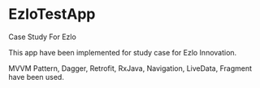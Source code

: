 # EzloTestApp
Case Study For Ezlo

This app have been implemented for study case for Ezlo Innovation.

MVVM Pattern, Dagger, Retrofit, RxJava, Navigation, LiveData, Fragment have been used.
